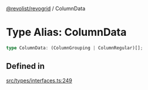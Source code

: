 [@revolist/revogrid](README.md) / ColumnData

# Type Alias: ColumnData

```ts
type ColumnData: (ColumnGrouping | ColumnRegular)[];
```

## Defined in

[src/types/interfaces.ts:249](https://github.com/revolist/revogrid/blob/2d9504ecff6b493d547df979b2259be6b639351c/src/types/interfaces.ts#L249)
